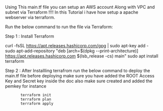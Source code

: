 Using This main.tf file you can setup an AWS account Along with VPC and subnet via Terraform !!!!
In this Tutorial i have how setup a apache  webserver via terraform.

Run the below command to run the file via Terraform:

Step 1 : Install Terraform 

curl -fsSL https://apt.releases.hashicorp.com/gpg | sudo apt-key add -
sudo apt-add-repository "deb [arch=$(dpkg --print-architecture)] https://apt.releases.hashicorp.com $(lsb_release -cs) main"
sudo apt install terraform

Step 2 : After Installling terrafrom run the below command to deploy the main.tf file 
         before  deploying make sure you have added the ROOT Access Key and Secret key inside the doc also  make sure created and added  the pemkey for instance 

           terraform init
           terraform plan
           terraform apply
